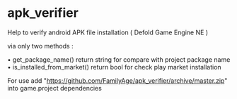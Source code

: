 # apk_verifier
Help to verify android APK file installation ( Defold Game Engine NE )

via only two methods :

• get_package_name() return string for compare with project package name
• is_installed_from_market() return bool for check play market installation

For use add "https://github.com/FamilyAge/apk_verifier/archive/master.zip" into game.project dependencies
